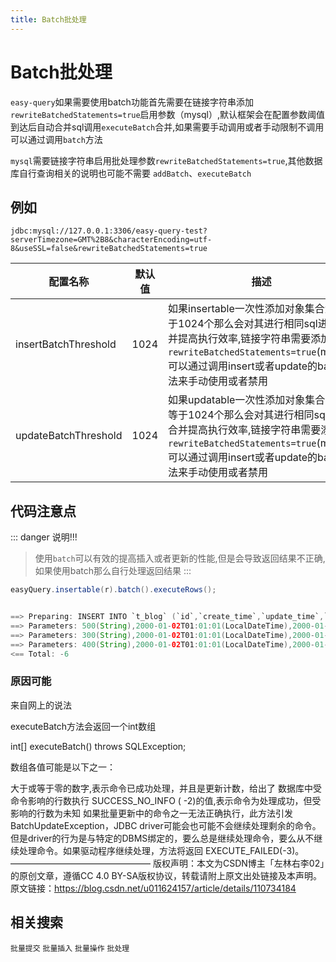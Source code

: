 ```yaml
---
title: Batch批处理
---
```

# Batch批处理
`easy-query`如果需要使用batch功能首先需要在链接字符串添加`rewriteBatchedStatements=true`启用参数（mysql）,默认框架会在配置参数阈值到达后自动合并sql调用`executeBatch`合并,如果需要手动调用或者手动限制不调用可以通过调用`batch`方法

`mysql`需要链接字符串启用批处理参数`rewriteBatchedStatements=true`,其他数据库自行查询相关的说明也可能不需要 `addBatch`、`executeBatch`

## 例如
`jdbc:mysql://127.0.0.1:3306/easy-query-test?serverTimezone=GMT%2B8&characterEncoding=utf-8&useSSL=false&rewriteBatchedStatements=true`

配置名称  | 默认值 | 描述  
--- | --- | --- 
insertBatchThreshold | 1024  | 如果insertable一次性添加对象集合大于等于1024个那么会对其进行相同sql进行合并提高执行效率,链接字符串需要添加`rewriteBatchedStatements=true`(mysql),可以通过调用insert或者update的batch方法来手动使用或者禁用
updateBatchThreshold | 1024  | 如果updatable一次性添加对象集合大于等于1024个那么会对其进行相同sql进行合并提高执行效率,链接字符串需要添加`rewriteBatchedStatements=true`(mysql),可以通过调用insert或者update的batch方法来手动使用或者禁用


## 代码注意点
::: danger 说明!!!
> 使用`batch`可以有效的提高插入或者更新的性能,但是会导致返回结果不正确,如果使用batch那么自行处理返回结果
:::


```java
easyQuery.insertable(r).batch().executeRows();


==> Preparing: INSERT INTO `t_blog` (`id`,`create_time`,`update_time`,`create_by`,`update_by`,`deleted`,`title`,`content`,`url`,`star`,`score`,`status`,`order`,`is_top`,`top`) VALUES (?,?,?,?,?,?,?,?,?,?,?,?,?,?,?)
==> Parameters: 500(String),2000-01-02T01:01:01(LocalDateTime),2000-01-02T01:01:01(LocalDateTime),500(String),500(String),false(Boolean),title500(String),content500(String),http://blog.easy-query.com/500(String),500(Integer),1.2(BigDecimal),1(Integer),1.2(BigDecimal),false(Boolean),false(Boolean)
==> Parameters: 300(String),2000-01-02T01:01:01(LocalDateTime),2000-01-02T01:01:01(LocalDateTime),300(String),300(String),false(Boolean),title300(String),content300(String),http://blog.easy-query.com/300(String),300(Integer),1.2(BigDecimal),1(Integer),1.2(BigDecimal),false(Boolean),false(Boolean)
==> Parameters: 400(String),2000-01-02T01:01:01(LocalDateTime),2000-01-02T01:01:01(LocalDateTime),400(String),400(String),false(Boolean),title400(String),content400(String),http://blog.easy-query.com/400(String),400(Integer),1.2(BigDecimal),1(Integer),1.2(BigDecimal),false(Boolean),false(Boolean)
<== Total: -6
```


### 原因可能

来自网上的说法

executeBatch方法会返回一个int数组

int[] executeBatch() throws SQLException;

数组各值可能是以下之一：

大于或等于零的数字,表示命令已成功处理，并且是更新计数，给出了
数据库中受命令影响的行数执行
SUCCESS_NO_INFO ( -2)的值,表示命令为处理成功，但受影响的行数为未知
如果批量更新中的命令之一无法正确执行，此方法引发BatchUpdateException，JDBC driver可能会也可能不会继续处理剩余的命令。但是driver的行为是与特定的DBMS绑定的，要么总是继续处理命令，要么从不继续处理命令。如果驱动程序继续处理，方法将返回 EXECUTE_FAILED(-3)。
————————————————
版权声明：本文为CSDN博主「左林右李02」的原创文章，遵循CC 4.0 BY-SA版权协议，转载请附上原文出处链接及本声明。
原文链接：https://blog.csdn.net/u011624157/article/details/110734184


## 相关搜索
`批量提交` `批量插入` `批量操作` `批处理`
